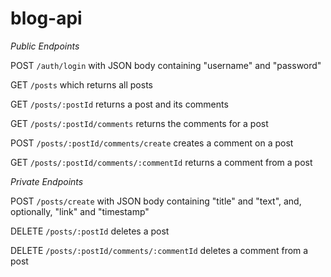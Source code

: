 # blog-api

*Public Endpoints*


POST `/auth/login` with JSON body containing "username" and "password"

GET `/posts` which returns all posts

GET `/posts/:postId` returns a post and its comments

GET `/posts/:postId/comments` returns the comments for a post

POST `/posts/:postId/comments/create` creates a comment on a post

GET `/posts/:postId/comments/:commentId` returns a comment from a post

*Private Endpoints*


POST `/posts/create` with JSON body containing "title" and "text", and, optionally, "link" and "timestamp"

DELETE `/posts/:postId` deletes a post

DELETE `/posts/:postId/comments/:commentId` deletes a comment from a post
